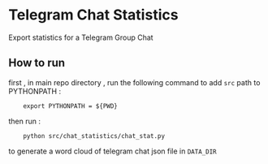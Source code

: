 # Telegram Chat Statistics
Export statistics for a Telegram Group Chat

## How to run

first , in main repo directory , run the following command to add `src` path to PYTHONPATH :
```
    export PYTHONPATH = ${PWD}  
```
then run :
```
    python src/chat_statistics/chat_stat.py
```
to generate a word cloud of telegram chat json file in `DATA_DIR`